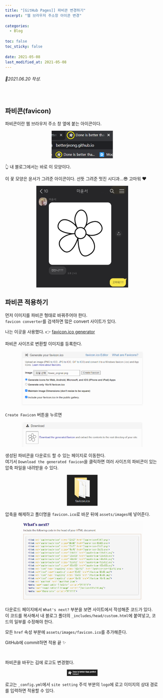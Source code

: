 ```yaml
---
title: "[GitHub Pages]] 파비콘 변경하기"
excerpt: "웹 브라우저 주소창 아이콘 변경"

categories:
  - Blog

toc: false
toc_sticky: false

date: 2021-05-08
last_modified_at: 2021-05-08
---
```


###### 📝2021.06.20 작성.  

<br>  

## 파비콘(favicon)  
파비콘이란 웹 브라우저 주소 창 옆에 붙는 아이콘이다.  

<center><img src="assets/images/21050801/21050801_1.png" width="200"></center>  

👆 내 블로그에서는 바로 이 모양이다.  

이 꽃 모양은 윤서가 그려준 아이콘이다. 선뜻 그려준 멋진 시디과...😎 고마워 ❤  

<center><img src="assets/images/21050801/21050801_2.jpg" width="300"></center>  

## 파비콘 적용하기  
먼저 이미지를 파비콘 형태로 바꿔주어야 한다.  
`favicon converter`를 검색하면 많은 convert 사이트가 있다.  

나는 이곳을 사용했다. 👉 [favicon.ico generator](https://www.favicon-generator.org/)  

파비콘 사이즈로 변환할 이미지를 등록한다.  

<center><img src="assets/images/21050801/21050801_3.png" width="400"></center>  

`Create Favicon` 버튼을 누르면  

<center><img src="assets/images/21050801/21050801_4.png" width="400"></center>  

생성된 파비콘을 다운로드 할 수 있는 페이지로 이동한다.  
여기서 `Download the generated favicon`을 클릭하면 여러 사이즈의 파비콘이 있는 압축 파일을 내려받을 수 있다.  

<center><img src="assets/images/21050801/21050801_5.png" width="100"></center>  

압축을 해제하고 폴더명을 `favicon.ico`로 바꾼 뒤에 `assets/images`에 넣어준다.  

<center><img src="assets/images/21050801/21050801_6.png" width="400"></center>  

다운로드 페이지에서 `What's next?` 부분을 보면 사이트에서 작성해준 코드가 있다.  
이 코드를 복사해서 내 블로그 폴더의 `_includes/head/custom.html`에 붙여넣고, 코드의 일부를 수정해야 한다.  

모든 `href` 속성 부분에 `assets/images/favicon.ico`를 추가해준다.  

GitHub에 commit하면 적용 끝 ✨  

<br>  

파비콘을 바꾸는 김에 로고도 변경했다.  

<center><img src="assets/images/21050801/21050801_7.png" width="100"></center>  

로고는 `_config.yml`에서 `site setting` 주석 부분의 `logo`에 로고 이미지의 상대 경로를 입력하면 적용할 수 있다.